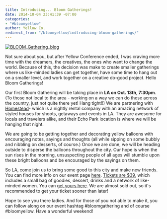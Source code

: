 ```yaml
---
title: Introducing... Bloom Gatherings!
date: 2014-10-04 23:41:39 -07:00
categories:
- "#bloomyellow"
author: Yellow Co.
redirect_from: "/bloomyellow/indtroducing-bloom-gatherings/"
---
```


[![BLOOM_Gathering_blog](https://yellow-blog-images.imgix.net/2014/10/BLOOM_Gathering_blog.jpg)](https://yellow-blog-images.imgix.net/2014/10/BLOOM_Gathering_blog.jpg)

Not sure about you, but after Yellow Conference ended, I was craving more time with the dreamers, the creatives, the ones who want to change the world. Because of this, the decision was make to create smaller gatherings where us like-minded ladies can get together, have some time to hang out on a smaller level, and work together on a creative do-good project. Hello Bloom Gatherings!

Our first Bloom Gathering will be taking place in **LA on Oct. 13th, 7:30pm**. (To those not local to the area - working on a way we can do these across the country, just not quite there yet! Hang tight!!) We are partnering with [Homestead](http://www.homesteadca.com/about.html)- which is a nightly rental company with an amazing network of styled houses for shoots, getaways and events in LA. They are awesome for locals and travelers alike, and their Echo Park location is where we will be hanging that night.

We are going to be getting together and decorating yellow balloons with encouraging notes, sayings and thoughts (all while sipping on some bubbly and nibbling on desserts, of course.) Once we are done, we will be heading outside to disperse the balloons throughout the city. Our hope is when the sun rises in the morning, unsuspecting people of all ages will stumble upon these bright balloons and be encouraged by the sayings on them.

So LA, come join us to bring some good to this city and make new friends. You can find more info on our event page [here](http://yellowconference.com/bloomgathering). [Tickets are $39](https://ti.to/yellowconference/bloom-gathering-drinks-doodles), which includes a small bag of goodies, dessert, drinks and a network of like-minded women. You can [get yours here](https://ti.to/yellowconference/bloom-gathering-drinks-doodles). We are almost sold out, so it's recommended to get your ticket sooner than later!

Hope to see you there ladies. And for those of you not able to make it, you can follow along on our event hashtag #bloomgathering and of course #bloomyellow. Have a wonderful weekend!
